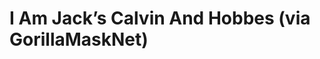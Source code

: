 <!--
id: 2732106219
link: http://tumblr.atmos.org/post/2732106219/i-am-jacks-calvin-and-hobbes-via-gorillamasknet
slug: i-am-jacks-calvin-and-hobbes-via-gorillamasknet
date: Thu Jan 13 2011 11:44:12 GMT-0800 (PST)
publish: 2011-01-013
tags: 
title: I Am Jack&#8217;s Calvin And Hobbes (via GorillaMaskNet)
-->


I Am Jack&#8217;s Calvin And Hobbes (via GorillaMaskNet)
========================================================




